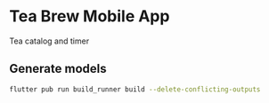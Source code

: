 # Tea Brew Mobile App

Tea catalog and timer

## Generate models

```bash
flutter pub run build_runner build --delete-conflicting-outputs
```

